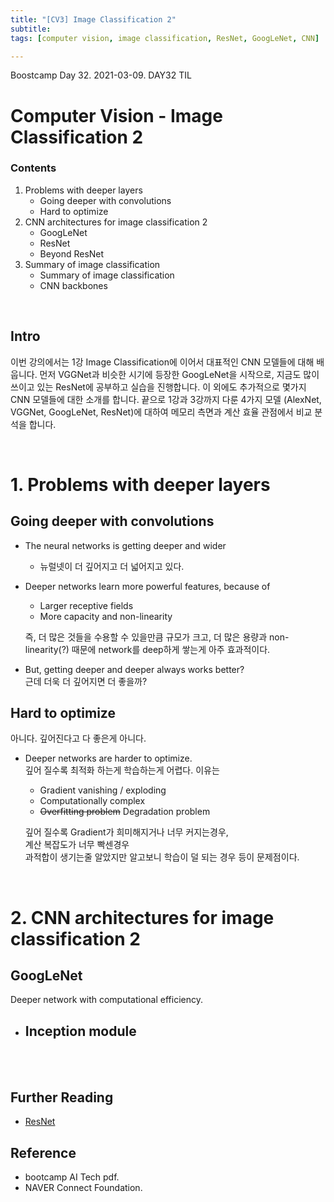 ```yaml
---
title: "[CV3] Image Classification 2"
subtitle: 
tags: [computer vision, image classification, ResNet, GoogLeNet, CNN] 

---
```


Boostcamp Day 32. 2021-03-09.
DAY32 TIL

# Computer Vision - Image Classification 2

### Contents
1. Problems with deeper layers
    - Going deeper with convolutions
    - Hard to optimize
2. CNN architectures for image classification 2
    - GoogLeNet
    - ResNet
    - Beyond ResNet
3. Summary of image classification
    - Summary of image classification
    - CNN backbones

<br>

## Intro
이번 강의에서는 1강 Image Classification에 이어서 대표적인 CNN 모델들에  대해 배웁니다.
먼저 VGGNet과 비슷한 시기에 등장한 GoogLeNet을 시작으로, 지금도 많이 쓰이고 있는 ResNet에 공부하고 실습을 진행합니다.
이 외에도 추가적으로 몇가지 CNN 모델들에 대한 소개를 합니다.
끝으로 1강과 3강까지 다룬 4가지 모델 (AlexNet, VGGNet, GoogLeNet, ResNet)에 대하여 메모리 측면과 계산 효율 관점에서 비교 분석을 합니다.

<br>

# 1. Problems with deeper layers
## Going deeper with convolutions
- The neural networks is getting deeper and wider
    - 뉴럴넷이 더 깊어지고 더 넓어지고 있다.
- Deeper networks learn more powerful features, because of  
    - Larger receptive fields
    - More capacity and non-linearity  

    즉, 더 많은 것들을 수용할 수 있을만큼 규모가 크고, 더 많은 용량과 non-linearity(?) 때문에 network를 deep하게 쌓는게 아주 효과적이다.
- But, getting deeper and deeper always works better?  
    근데 더욱 더 깊어지면 더 좋을까?

## Hard to optimize
아니다. 깊어진다고 다 좋은게 아니다.
- Deeper networks are harder to optimize.  
    깊어 질수록 최적화 하는게 학습하는게 어렵다. 이유는

    - Gradient vanishing / exploding
    - Computationally complex
    - ~~Overfitting problem~~ Degradation problem

    깊어 질수록 Gradient가 희미해지거나 너무 커지는경우,  
    계산 복잡도가 너무 빡센경우  
    과적합이 생기는줄 알았지만 알고보니 학습이 덜 되는 경우 등이 문제점이다.

<br>

# 2. CNN architectures for image classification 2
## GoogLeNet
Deeper network with computational efficiency.

- Inception module
    - 









<br><br>

## Further Reading
- [ResNet](https://arxiv.org/pdf/1512.03385.pdf)

## Reference

- bootcamp AI Tech pdf.  
- NAVER Connect Foundation.

